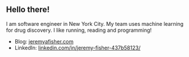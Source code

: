 ## Hello there!

I am software engineer in New York City. My team uses machine learning for drug discovery. I like running, reading and programming!

- Blog: [jeremyafisher.com](https://www.jeremyafisher.com)
- LinkedIn: [linkedin.com/in/jeremy-fisher-437b58123/](https://www.linkedin.com/in/jeremy-fisher-437b58123/)

